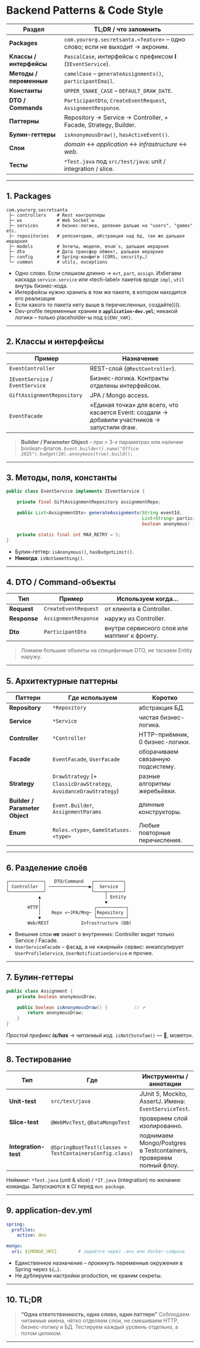 
# Backend Patterns & Code Style

| Раздел                  | TL;DR / что запомнить                                                        |
| ----------------------- | ---------------------------------------------------------------------------- |
| **Packages**            | `com.yourorg.secretsanta.<feature>` – одно слово; если не выходит → акроним. |
| **Классы / интерфейсы** | `PascalCase`, интерфейсы c префиксом **I** (`IEventService`).                |
| **Методы / переменные** | `camelCase` – `generateAssignments()`, `participantEmail`.                   |
| **Константы**           | `UPPER_SNAKE_CASE` – `DEFAULT_DRAW_DATE`.                                    |
| **DTO / Commands**      | `ParticipantDto`, `CreateEventRequest`, `AssignmentResponse`.                |
| **Паттерны**            | Repository → Service → Controller, + Facade, Strategy, Builder.              |
| **Булин-геттеры**       | `isAnonymousDraw()`, `hasActiveEvent()`.                                     |
| **Слои**                | *domain* ↔︎ *application* ↔︎ *infrastructure* ↔︎ *web*.                      |
| **Тесты**               | `*Test.java` под `src/test/java`: unit / integration / slice.                |

---

## 1. Packages

```
com.yourorg.secretsanta
 ├─ controllers    # Rest контроллеры
 ├─ ws             # Web Socket`ы
 ├─ services       # бизнес-логика, деление дальше на "users", "games" etc.
 ├─ repositories   # репозитории, абстракция над бд, так же дальшая иерархия
 ├─ models         # Энтиты, модели, enum`s, дальшая иерархия
 ├─ dto            # Дата трансфер обжект, дальшая иерархия
 ├─ config         # Spring-конфиги (CORS, security…)
 └─ common         # utils, exceptions
```

* Одно слово. Если слишком длинно → `evt`, `part`, `assign`. Избегаем каскада `service.service` или «tech-label» пакетов вроде `impl`, `util` внутрь бизнес-кода.
* Интерфейсы нужно хранить в том же пакете, в котором находится его реализация
* Если какого то пакета нету выше в перечисленных, создайте)))).
* Dev-profile переменные храним в **`application-dev.yml`**; никакой логики – только placeholder-ы под `${ENV_VAR}`.&#x20;

---

## 2. Классы и интерфейсы

| Пример                           | Назначение                                                                                    |
| -------------------------------- | --------------------------------------------------------------------------------------------- |
| `EventController`                | REST-слой (`@RestController`).                                                                |
| `IEventService` / `EventService` | Бизнес-логика. Контракты отделены интерфейсом.                                                |
| `GiftAssignmentRepository`       | JPA / Mongo access.                                                                           |
| `EventFacade`                    | «Единая точка» для всего, что касается Event: создали → добавили участников → запустили draw. |

> **Builder / Parameter Object** – при > 3-х параметрах или наличии boolean-флагов.
> `Event.builder().name("Office 2025").budget(20).anonymous(true).build();`

---

## 3. Методы, поля, константы

```java
public class EventService implements IEventService {

    private final GiftAssignmentRepository assignmentRepo;

    public List<AssignmentDto> generateAssignments(String eventId,
                                                   List<String> participantIds,
                                                   boolean anonymous) { ... }

    private static final int MAX_RETRY = 5;
}
```

* Булин-геттер: `isAnonymous()`, `hasBudgetLimit()`.
* **Никогда**: `isNotSomething()`.

---

## 4. DTO / Command-объекты

| Тип          | Пример               | Используем когда…                            |
| ------------ | -------------------- | -------------------------------------------- |
| **Request**  | `CreateEventRequest` | от клиента в Controller.                     |
| **Response** | `AssignmentResponse` | наружу из Controller.                        |
| **Dto**      | `ParticipantDto`     | внутри сервисного слоя или маппинг к фронту. |

> Ломаем большие объекты на специфичные DTO, не таскаем Entity наружу.

---

## 5. Архитектурные паттерны

| Паттерн                        | Где используем                                                    | Коротко                           |
| ------------------------------ | ----------------------------------------------------------------- | --------------------------------- |
| **Repository**                 | `*Repository`                                                     | абстракция БД.                    |
| **Service**                    | `*Service`                                                        | чистая бизнес-логика.             |
| **Controller**                 | `*Controller`                                                     | HTTP-приёмник, 0 бизнес-логики.   |
| **Facade**                     | `EventFacade`, `UserFacade`                                       | оборачиваем связанную подсистему. |
| **Strategy**                   | `DrawStrategy` (+ `ClassicDrawStrategy`, `AvoidanceDrawStrategy`) | разные алгоритмы жеребьёвки.      |
| **Builder / Parameter Object** | `Event.Builder`, `AssignmentParams`                               | длинные конструкторы.             |
| **Enum** | `Roles.<type>`, `GameStatuses.<type>`                               | Любые повторные перечисления.             |

---

## 6. Разделение слоёв

```
┌─────────────┐   DTO/Command   ┌───────────┐
│ Controller  │ ───────────────▶│  Service  │
└─────────────┘                 └────┬──────┘
            ▲                        │ Entity
            │                        ▼
        HTTP│                    ┌───────────┐
            │    Repo <─JPA/Mng─ │Repository │
            ▼                    └───────────┘
        Web/REST            Infrastructure (DB)
```

* Внешние слои **не** знают о внутренних: Controller видит только Service / Facade.
* `UserServiceFacade`  – фасад, а не «жирный» сервис: инкапсулирует `UserProfileService`, `UserNotificationService` и прочее.&#x20;

---

## 7. Булин-геттеры

```java
public class Assignment {
    private boolean anonymousDraw;

    public boolean isAnonymousDraw() {          // ✔
        return anonymousDraw;
    }
}
```

*Простой префикс **is/has** → читаемый код.*
`isNotChotoTam()` — 🚫, моветон.&#x20;

---

## 8. Тестирование

| Тип                  | Где                                                     | Инструменты / аннотации                                           |
| -------------------- | ------------------------------------------------------- | ----------------------------------------------------------------- |
| **Unit-test**        | `src/test/java`                                         | JUnit 5, Mockito, AssertJ. Имена: `EventServiceTest`.             |
| **Slice-test**       | `@WebMvcTest`, `@DataMongoTest`                         | проверяем слой изолированно.                                      |
| **Integration-test** | `@SpringBootTest(classes = TestContainersConfig.class)` | поднимаем Mongo/Postgres в Testcontainers, проверяем полный флоу. |

Нейминг: `*Test.java` (unit & slice) / `*IT.java` (integration) по желанию команды.
Запускаются в CI перед `mvn package`.

---

## 9. application-dev.yml

```yaml
spring:
  profiles:
    active: dev

mongo:
  uri: ${MONGO_URI}        # задаётся через .env или docker-compose
```

* Единственное назначение – *прокинуть* переменные окружения в Spring через `${…}`.
* Не дублируем настройки production, не храним секреты.

---

## 10. TL;DR

> **“Одна ответственность, одно слово, один паттерн”**
> Соблюдаем читаемые имена, чётко отделяем слои, не смешиваем HTTP, бизнес-логику и БД. Тестируем каждый уровень отдельно, а потом целиком.

---
